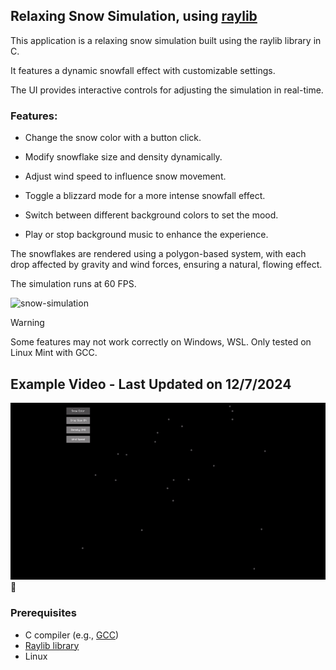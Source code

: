 ## Relaxing Snow Simulation, using [raylib](https://www.raylib.com/)

This application is a relaxing snow simulation built using the raylib library in C. 

It features a dynamic snowfall effect with customizable settings.

The UI provides interactive controls for adjusting the simulation in real-time.

### Features:
- Change the snow color with a button click.

- Modify snowflake size and density dynamically.

- Adjust wind speed to influence snow movement.

- Toggle a blizzard mode for a more intense snowfall effect.

- Switch between different background colors to set the mood.

- Play or stop background music to enhance the experience.

The snowflakes are rendered using a polygon-based system, with each drop affected by gravity and wind forces, ensuring a natural, flowing effect. 

The simulation runs at 60 FPS.

![snow-simulation](https://socialify.git.ci/Sieep-Coding/snow-simulation/image?description=1&forks=1&language=1&name=1&owner=1&pattern=Charlie%20Brown&stargazers=1&theme=Dark)

> [!WARNING]  
> Some features may not work correctly on Windows, WSL.
> Only tested on Linux Mint with GCC.

## Example Video - Last Updated on 12/7/2024

![](https://github.com/Sieep-Coding/snow-simulation/blob/master/snow.gif)🎵

### Prerequisites

- C compiler (e.g., [GCC](https://gcc.gnu.org/))
- [Raylib library](https://www.raylib.com/)
- Linux
